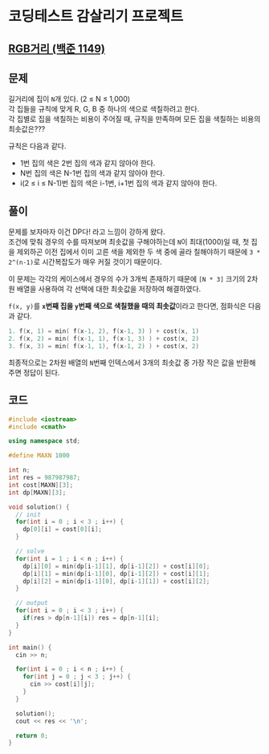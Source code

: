 # 코딩테스트 감살리기 프로젝트

## [RGB거리 (백준 1149)](https://www.acmicpc.net/problem/1149)

## 문제

길거리에 집이 `N`개 있다. (2 ≤ N ≤ 1,000) <br/>
각 집들을 규칙에 맞게 R, G, B 중 하나의 색으로 색칠하려고 한다. <br/>
각 집별로 집을 색칠하는 비용이 주어질 때, 규칙을 만족하며 모든 집을 색칠하는 비용의 최솟값은???

규칙은 다음과 같다.

- 1번 집의 색은 2번 집의 색과 같지 않아야 한다.
- N번 집의 색은 N-1번 집의 색과 같지 않아야 한다.
- i(2 ≤ i ≤ N-1)번 집의 색은 i-1번, i+1번 집의 색과 같지 않아야 한다.

## 풀이

문제를 보자마자 이건 DP다! 라고 느낌이 강하게 왔다. <br/>
조건에 맞춰 경우의 수를 따져보며 최솟값을 구해야하는데 `N`이 최대(1000)일 때, 첫 집을 제외하곤 이전 집에서 이미 고른 색을 제외한 두 색 중에 골라 칠해야하기 때문에 `3 * 2^(n-1)`로 시간복잡도가 매우 커질 것이기 때문이다.

이 문제는 각각의 케이스에서 경우의 수가 3개씩 존재하기 때문에 `[N * 3]` 크기의 2차원 배열을 사용하여 각 선택에 대한 최솟값을 저장하여 해결하였다.

`f(x, y)`를 **`x`번째 집을 `y`번째 색으로 색칠했을 때의 최솟값**이라고 한다면, 점화식은 다음과 같다.

```c++
1. f(x, 1) = min( f(x-1, 2), f(x-1, 3) ) + cost(x, 1)
2. f(x, 2) = min( f(x-1, 1), f(x-1, 3) ) + cost(x, 2)
3. f(x, 3) = min( f(x-1, 1), f(x-1, 2) ) + cost(x, 2)
```

최종적으로는 2차원 배열의 `N`번째 인덱스에서 3개의 최솟값 중 가장 작은 값을 반환해주면 정답이 된다.

## 코드

```C++
#include <iostream>
#include <cmath>

using namespace std;

#define MAXN 1000

int n;
int res = 987987987;
int cost[MAXN][3];
int dp[MAXN][3];

void solution() {
  // init
  for(int i = 0 ; i < 3 ; i++) {
    dp[0][i] = cost[0][i];
  }

  // solve
  for(int i = 1 ; i < n ; i++) {
    dp[i][0] = min(dp[i-1][1], dp[i-1][2]) + cost[i][0];
    dp[i][1] = min(dp[i-1][0], dp[i-1][2]) + cost[i][1];
    dp[i][2] = min(dp[i-1][0], dp[i-1][1]) + cost[i][2];
  }

  // output
  for(int i = 0 ; i < 3 ; i++) {
    if(res > dp[n-1][i]) res = dp[n-1][i];
  }
}

int main() {
  cin >> n;

  for(int i = 0 ; i < n ; i++) {
    for(int j = 0 ; j < 3 ; j++) {
      cin >> cost[i][j];
    }
  }

  solution();
  cout << res << '\n';

  return 0;
}
```
